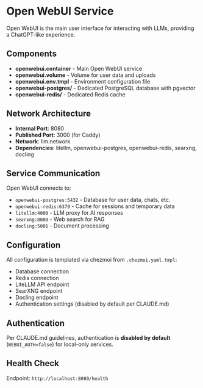 # Open WebUI Service

Open WebUI is the main user interface for interacting with LLMs, providing a ChatGPT-like experience.

## Components

- **openwebui.container** - Main Open WebUI service
- **openwebui.volume** - Volume for user data and uploads
- **openwebui.env.tmpl** - Environment configuration file
- **openwebui-postgres/** - Dedicated PostgreSQL database with pgvector
- **openwebui-redis/** - Dedicated Redis cache

## Network Architecture

- **Internal Port**: 8080
- **Published Port**: 3000 (for Caddy)
- **Network**: llm.network
- **Dependencies**: litellm, openwebui-postgres, openwebui-redis, searxng, docling

## Service Communication

Open WebUI connects to:
- `openwebui-postgres:5432` - Database for user data, chats, etc.
- `openwebui-redis:6379` - Cache for sessions and temporary data
- `litellm:4000` - LLM proxy for AI responses
- `searxng:8080` - Web search for RAG
- `docling:5001` - Document processing

## Configuration

All configuration is templated via chezmoi from `.chezmoi.yaml.tmpl`:
- Database connection
- Redis connection
- LiteLLM API endpoint
- SearXNG endpoint
- Docling endpoint
- Authentication settings (disabled by default per CLAUDE.md)

## Authentication

Per CLAUDE.md guidelines, authentication is **disabled by default** (`WEBUI_AUTH=false`) for local-only services.

## Health Check

Endpoint: `http://localhost:8080/health`

